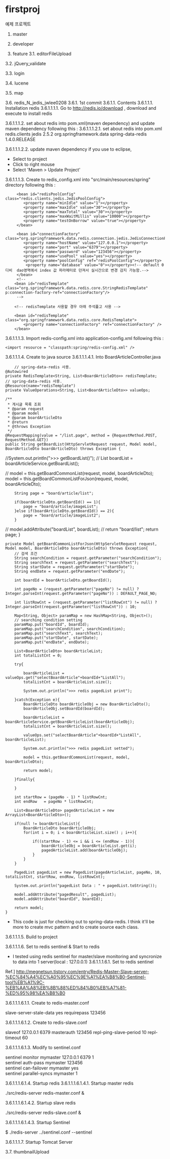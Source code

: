 firstproj
=========

예제 프로젝트

1. master


2. developer


3. feature
3.1. editorFileUpload

3.2. jQuery_validate

3.3. login

3.4. lucene

3.5. map

3.6. redis_N_jedis_jwlee0208
3.6.1. 1st commit
3.6.1.1. Contents 
3.6.1.1.1. Installation redis
3.6.1.1.1.1. Go to http://redis.io/download , download and execute to install redis

3.6.1.1.1.2. set about redis into pom.xml(maven dependency) and update maven dependency following this : 
3.6.1.1.1.2.1. set about redis into pom.xml
		<!-- redis -->
		<dependency>
			<groupId>redis.clients</groupId>
			<artifactId>jedis</artifactId>
			<version>2.5.2</version>
		</dependency>
		<!-- spring-data-redis -->
		<dependency>
			<groupId>org.springframework.data</groupId>
			<artifactId>spring-data-redis</artifactId>
			<version>1.4.0.RELEASE</version>
		</dependency>


3.6.1.1.1.2.2. update maven dependency
if you use to eclipse, 
- Select to project
- Click to right mouse
- Select 'Maven > Update Project'

3.6.1.1.1.3. Create to redis_config.xml into "src/main/resources/spring" directory following this : 

<?xml version="1.0" encoding="UTF-8"?>
<beans xmlns="http://www.springframework.org/schema/beans" xmlns:xsi="http://www.w3.org/2001/XMLSchema-instance"
		xmlns:p="http://www.springframework.org/schema/p"
		xmlns:context="http://www.springframework.org/schema/context"
		xsi:schemaLocation="
			http://www.springframework.org/schema/beans http://www.springframework.org/schema/beans/spring-beans.xsd
			http://www.springframework.org/schema/context http://www.springframework.org/schema/context/spring-context.xsd
			http://www.springframework.org/schema/cache http://www.springframework.org/schema/cache/spring-cache.xsd">
		 
		 <bean id="redisPoolConfig" class="redis.clients.jedis.JedisPoolConfig">
		 	<property name="minIdle" value="1"></property>
		 	<property name="maxIdle" value="30"></property>
		 	<property name="maxTotal" value="30"></property>
		 	<property name="maxWaitMillis" value="10000"></property>
		 	<property name="testOnBorrow" value="true"></property>
		 </bean>
		  
		 <bean id="connectionFactory" class="org.springframework.data.redis.connection.jedis.JedisConnectionFactory">
		 	<property name="hostName" value="127.0.0.1"></property>
		 	<property name="port" value="6379"></property>
		 	<property name="password" value="123456"></property>
		 	<property name="usePool" value="yes"></property> 
		 	<property name="poolConfig" ref="redisPoolConfig"></property>		 	
		 	 <property name="database" value="0"></property><!-- default 0 디비  dao영역에서 index 값 파라메터로 던져서 실시간으로 변경 감지 가능함.-->
		 </bean>
		 <!-- 
		<bean id="redisTemplate" class="org.springframework.data.redis.core.StringRedisTemplate"  p:connection-factory-ref="connectionFactory"/>	
		 -->
		 
<!-- 		<bean id="redisTemplate" class="org.springframework.data.redis.core.StringRedisTemplate"> -->
<!-- 			<property name="connectionFactory" ref="connectionFactory"></property> -->
<!-- 		</bean> -->
		
			 
		<!-- redisTemplate 사용할 경우 아래 주석풀고 사용 -->
		
		<bean id="redisTemplate" class="org.springframework.data.redis.core.RedisTemplate">
		    <property name="connectionFactory" ref="connectionFactory" />
		</bean>
<!-- 		 -->
		 
</beans>			


3.6.1.1.1.3. Import redis-config.xml into application-config.xml following this : 

	<import resource = "classpath:spring/redis-config.xml" />


3.6.1.1.1.4. Create to java source
3.6.1.1.1.4.1. Into BoardArticleController.java

		// spring-data-redis 사용.
	@Autowired
	private RedisTemplate<String, List<BoardArticleDto>> redisTemplate;
	// spring-data-redis 사용.
	@Resource(name="redisTemplate")
	private ValueOperations<String, List<BoardArticleDto>> valueOps;

	/**
	 * 게시글 목록 조회
	 * @param request
	 * @param model
	 * @param boardArticleDto
	 * @return
	 * @throws Exception
	 */
	@RequestMapping(value = "/list.page", method = {RequestMethod.POST, RequestMethod.GET})
	public String getBoardList(HttpServletRequest request, Model model, BoardArticleDto boardArticleDto) throws Exception {
//System.out.println(">>> getBoardList()");
//		List<boardArticleDto> boardList = boardArticleService.getBoardList();

//		model = this.getBoardCommonList(request, model, boardArticleDto);
		model = this.getBoardCommonListForJson(request, model, boardArticleDto);
		
		String page = "board/article/list";
		
		if(boardArticleDto.getBoardId() == 1){
			page = "board/article/imageList";
		}else if(boardArticleDto.getBoardId() == 2){
			page = "board/article/imageList2";
		}
		
//		model.addAttribute("boardList", boardList);
//		return "board/list";
		return page;
	}

	private Model getBoardCommonListForJson(HttpServletRequest request, Model model, BoardArticleDto boardArticleDto) throws Exception{
		// 검색 조건
		String searchCondition = request.getParameter("searchCondition");
		String searchText = request.getParameter("searchText");
		String startDate = request.getParameter("startDate");
		String endDate = request.getParameter("endDate");
		
		int boardId = boardArticleDto.getBoardId();
		
		int pageNo = (request.getParameter("pageNo") != null) ? Integer.parseInt(request.getParameter("pageNo")) : DEFAULT_PAGE_NO;

		int listRowCnt = (request.getParameter("listRowCnt") != null) ? Integer.parseInt(request.getParameter("listRowCnt")) : 10;

		Map<String, Object> paramMap = new HashMap<String, Object>();
		// searching condition setting
		paramMap.put("boardId", boardId);
		paramMap.put("searchCondition", searchCondition);
		paramMap.put("searchText", searchText);
		paramMap.put("startDate", startDate);
		paramMap.put("endDate", endDate);

		List<BoardArticleDto> boardArticleList;	
		int totalListCnt = 0;

		try{
			
			boardArticleList = valueOps.get("selectBoardArticle"+boardId+"ListAll");
			totalListCnt = boardArticleList.size();
			
			System.out.println(">>> redis pagedList print");
			
		}catch(Exception e){
			BoardArticleDto boardArticleObj = new BoardArticleDto();
			boardArticleObj.setBoardId(boardId);
			
			boardArticleList = boardArticleService.getBoardArticleList(boardArticleObj);
			totalListCnt = boardArticleList.size();	
			
			valueOps.set("selectBoardArticle"+boardId+"ListAll", boardArticleList);
			
			System.out.println(">>> redis pagedList setted");
			
			model = this.getBoardCommonList(request, model, boardArticleDto);
			
			return model;
			
		}finally{
			
		}
		
		int startRow = (pageNo - 1) * listRowCnt;
		int endRow 	 = pageNo * listRowCnt;
		
		List<BoardArticleDto> pagedArticleList = new ArrayList<BoardArticleDto>();
		
		if(null != boardArticleList){
			BoardArticleDto boardArticleObj;
			for(int i = 0; i < boardArticleList.size() ; i++){
				
				if((startRow - 1) <= i && i <= (endRow - 1)){					
					boardArticleObj = boardArticleList.get(i);
					pagedArticleList.add(boardArticleObj);
				}
			}
		}
		
		PagedList pagedList = new PagedList(pagedArticleList, pageNo, 10, totalListCnt, startRow, endRow, listRowCnt);
		
		System.out.println("pagedList Data : " + pagedList.toString());		
		
		model.addAttribute("pagedResult", pagedList);
		model.addAttribute("boardId", boardId);
		
		return model;
	}



* This code is just for checking out to spring-data-redis. I think it'll be more to create mvc pattern and to create source each class.  

3.6.1.1.1.5. Build to project

3.6.1.1.1.6. Set to redis sentinel & Start to redis 
* I tested using redis sentinel for master/slave monitoring and syncronize to data into 1 server(local : 127.0.0.1)
3.6.1.1.1.6.1. Set to redis sentinel

Ref.] http://megnetsun.tistory.com/entry/Redis-Master-Slave-server-%EC%84%A4%EC%A0%95%EC%9E%A1%EA%B8%B0-Sentinel-tool%EB%A1%9C-%EB%AA%A8%EB%8B%88%ED%84%B0%EB%A7%81-%ED%95%98%EA%B8%B0

3.6.1.1.1.6.1.1. Create to redis-master.conf

slave-server-stale-data yes
requirepass 123456


3.6.1.1.1.6.1.2. Create to redis-slave.conf

slaveof 127.0.0.1 6379
masterauth 123456
repl-ping-slave-period 10
repl-timeout 60 


3.6.1.1.1.6.1.3. Modify to sentinel.conf

sentinel monitor mymaster 127.0.0.1 6379 1    
sentinel auth-pass mymaster 123456            
sentinel can-failover mymaster yes            
sentinel parallel-syncs mymaster 1            


3.6.1.1.1.6.1.4. Startup redis 
3.6.1.1.1.6.1.4.1. Startup master redis

./src/redis-server redis-master.conf &


3.6.1.1.1.6.1.4.2. Startup slave redis

./src/redis-server redis-slave.conf &


3.6.1.1.1.6.1.4.3. Startup Sentinel

$ ./redis-server ../sentinel.conf --sentinel


3.6.1.1.1.7. Startup Tomcat Server



3.7. thumbnailUpload


